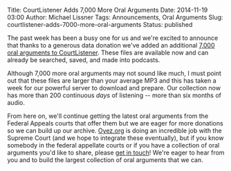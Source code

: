 Title: CourtListener Adds 7,000 More Oral Arguments
Date: 2014-11-19 03:00
Author: Michael Lissner
Tags: Announcements, Oral Arguments
Slug: courtlistener-adds-7000-more-oral-arguments
Status: published

The past week has been a busy one for us and we're excited to announce
that thanks to a generous data donation we've added an additional [7,000
oral arguments to
CourtListener](https://www.courtlistener.com/?order_by=dateArgued+desc&type=oa).
These files are available now and can already be searched, saved, and
made into podcasts.

Although 7,000 more oral arguments may not sound like much, I must point
out that these files are larger than your average MP3 and this has taken
a week for our powerful server to download and prepare. Our collection
now has more than 200 continuous *days* of listening -- more than six
months of audio.

From here on, we'll continue getting the latest oral arguments from the
Federal Appeals courts that offer them but we are eager for more
donations so we can build up our archive. [Oyez.org](http://oyez.org) is
doing an incredible job with the Supreme Court (and we hope to integrate
these eventually), but if you know somebody in the federal appellate
courts or if you have a collection of oral arguments you'd like to
share, please [get in touch](https://www.courtlistener.com/contact/)!
We're eager to hear from you and to build the largest collection of oral
arguments that we can.

